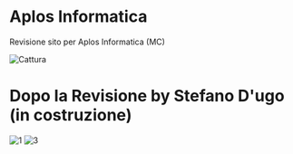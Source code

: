 # Aplos Informatica
Revisione sito per Aplos Informatica (MC)

![Cattura](https://user-images.githubusercontent.com/25299965/81937462-f1877780-95f3-11ea-9958-949fd4356f39.PNG)

# Dopo la Revisione by Stefano D'ugo (in costruzione)

![1](https://user-images.githubusercontent.com/25299965/81937955-8c805180-95f4-11ea-8ade-a1c67e74d801.PNG)
![3](https://user-images.githubusercontent.com/25299965/81937967-9013d880-95f4-11ea-89ee-633dd384c0af.PNG)

